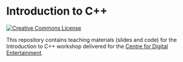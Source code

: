 # Introduction to C++

[![Creative Commons License](https://i.creativecommons.org/l/by/4.0/80x15.png)](http://creativecommons.org/licenses/by/4.0/)

This repository contains teaching materials (slides and code) for the Introduction to C++ workshop delivered for the [Centre for Digital Entertainment](http://www.digital-entertainment.org).

